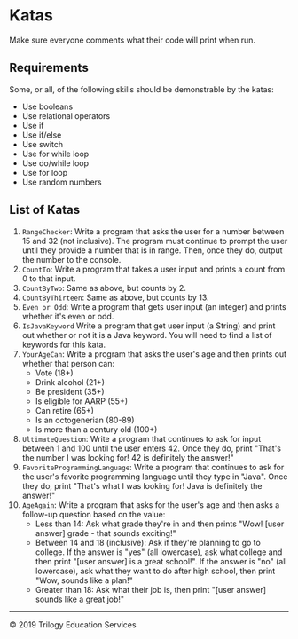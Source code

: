 # Katas

Make sure everyone comments what their code will print when run.

## Requirements
Some, or all, of the following skills should be demonstrable by the katas:
* Use booleans
* Use relational operators
* Use if
* Use if/else
* Use switch
* Use for while loop
* Use do/while loop
* Use for loop
* Use random numbers

## List of Katas
1. `RangeChecker`: Write a program that asks the user for a number between 15 and 32 (not inclusive). The program must continue to prompt the user until they provide a number that is in range. Then, once they do, output the number to the console.
1. `CountTo`: Write a program that takes a user input and prints a count from 0 to that input.
1. `CountByTwo`: Same as above, but counts by 2.
1. `CountByThirteen`: Same as above, but counts by 13.
1. `Even or Odd`: Write a program that gets user input (an integer) and prints whether it's even or odd.
1. `IsJavaKeyword` Write a program that get user input (a String) and print out whether or not it is a Java keyword. You will need to find a list of keywords for this kata.
1. `YourAgeCan`: Write a program that asks the user's age and then prints out whether that person can:
    * Vote (18+)
    * Drink alcohol (21+)
    * Be president (35+)
    * Is eligible for AARP (55+)
    * Can retire (65+)
    * Is an octogenerian (80-89)
    * Is more than a century old (100+)
1. `UltimateQuestion`: Write a program that continues to ask for input between 1 and 100 until the user enters 42. Once they do, print "That's the number I was looking for! 42 is definitely the answer!"
1. `FavoriteProgrammingLanguage`: Write a program that continues to ask for the user's favorite programming language until they type in "Java". Once they do, print "That's what I was looking for! Java is definitely the answer!"
1. `AgeAgain`: Write a program that asks for the user's age and then asks a follow-up question based on the value:
    * Less than 14: Ask what grade they're in and then prints "Wow! [user answer] grade - that sounds exciting!"
    * Between 14 and 18 (inclusive): Ask if they're planning to go to college.  If the answer is "yes" (all lowercase), ask what college and then print "[user answer] is a great school!".  If the answer is "no" (all lowercase), ask what they want to do after high school, then print "Wow, <user answer> sounds like a plan!"
    * Greater than 18: Ask what their job is, then print "[user answer] sounds like a great job!"

---
© 2019 Trilogy Education Services
